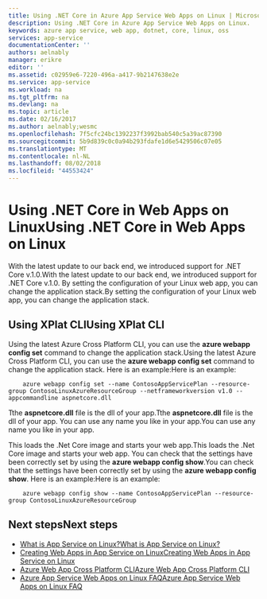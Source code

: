 ```yaml
---
title: Using .NET Core in Azure App Service Web Apps on Linux | Microsoft Docs
description: Using .NET Core in Azure App Service Web Apps on Linux.
keywords: azure app service, web app, dotnet, core, linux, oss
services: app-service
documentationCenter: ''
authors: aelnably
manager: erikre
editor: ''
ms.assetid: c02959e6-7220-496a-a417-9b2147638e2e
ms.service: app-service
ms.workload: na
ms.tgt_pltfrm: na
ms.devlang: na
ms.topic: article
ms.date: 02/16/2017
ms.author: aelnably;wesmc
ms.openlocfilehash: 7f5cfc24bc1392237f3992bab540c5a39ac87390
ms.sourcegitcommit: 5b9d839c0c0a94b293fdafe1d6e5429506c07e05
ms.translationtype: MT
ms.contentlocale: nl-NL
ms.lasthandoff: 08/02/2018
ms.locfileid: "44553424"
---
```

# <a name="using-net-core-in-web-apps-on-linux"></a><span data-ttu-id="b7d61-104">Using .NET Core in Web Apps on Linux</span><span class="sxs-lookup"><span data-stu-id="b7d61-104">Using .NET Core in Web Apps on Linux</span></span> #

<span data-ttu-id="b7d61-105">With the latest update to our back end, we introduced support for .NET Core v.1.0.</span><span class="sxs-lookup"><span data-stu-id="b7d61-105">With the latest update to our back end, we introduced support for .NET Core v.1.0.</span></span> <span data-ttu-id="b7d61-106">By setting the configuration of your Linux web app, you can change the application stack.</span><span class="sxs-lookup"><span data-stu-id="b7d61-106">By setting the configuration of your Linux web app, you can change the application stack.</span></span>


## <a name="using-xplat-cli"></a><span data-ttu-id="b7d61-107">Using XPlat CLI</span><span class="sxs-lookup"><span data-stu-id="b7d61-107">Using XPlat CLI</span></span> ##

<span data-ttu-id="b7d61-108">Using the latest Azure Cross Platform CLI, you can use the **azure webapp config set** command to change the application stack.</span><span class="sxs-lookup"><span data-stu-id="b7d61-108">Using the latest Azure Cross Platform CLI, you can use the **azure webapp config set** command to change the application stack.</span></span> <span data-ttu-id="b7d61-109">Here is an example:</span><span class="sxs-lookup"><span data-stu-id="b7d61-109">Here is an example:</span></span>

        azure webapp config set --name ContosoAppServicePlan --resource-group ContosoLinuxAzureResourceGroup --netframeworkversion v1.0 --appcommandline aspnetcore.dll

<span data-ttu-id="b7d61-110">Tthe **aspnetcore.dll** file is the dll of your app.</span><span class="sxs-lookup"><span data-stu-id="b7d61-110">Tthe **aspnetcore.dll** file is the dll of your app.</span></span> <span data-ttu-id="b7d61-111">You can use any name you like in your app.</span><span class="sxs-lookup"><span data-stu-id="b7d61-111">You can use any name you like in your app.</span></span>

<span data-ttu-id="b7d61-112">This loads the .Net Core image and starts your web app.</span><span class="sxs-lookup"><span data-stu-id="b7d61-112">This loads the .Net Core image and starts your web app.</span></span> <span data-ttu-id="b7d61-113">You can check that the settings have been correctly set by using the **azure webapp config show**.</span><span class="sxs-lookup"><span data-stu-id="b7d61-113">You can check that the settings have been correctly set by using the **azure webapp config show**.</span></span> <span data-ttu-id="b7d61-114">Here is an example:</span><span class="sxs-lookup"><span data-stu-id="b7d61-114">Here is an example:</span></span>

        azure webapp config show --name ContosoAppServicePlan --resource-group ContosoLinuxAzureResourceGroup

## <a name="next-steps"></a><span data-ttu-id="b7d61-115">Next steps</span><span class="sxs-lookup"><span data-stu-id="b7d61-115">Next steps</span></span>
* [<span data-ttu-id="b7d61-116">What is App Service on Linux?</span><span class="sxs-lookup"><span data-stu-id="b7d61-116">What is App Service on Linux?</span></span>](app-service-linux-intro.md)
* [<span data-ttu-id="b7d61-117">Creating Web Apps in App Service on Linux</span><span class="sxs-lookup"><span data-stu-id="b7d61-117">Creating Web Apps in App Service on Linux</span></span>](./app-service-linux-how-to-create-a-web-app.md)
* [<span data-ttu-id="b7d61-118">Azure Web App Cross Platform CLI</span><span class="sxs-lookup"><span data-stu-id="b7d61-118">Azure Web App Cross Platform CLI</span></span>](app-service-web-app-azure-resource-manager-xplat-cli.md)
* [<span data-ttu-id="b7d61-119">Azure App Service Web Apps on Linux FAQ</span><span class="sxs-lookup"><span data-stu-id="b7d61-119">Azure App Service Web Apps on Linux FAQ</span></span>](app-service-linux-faq.md)